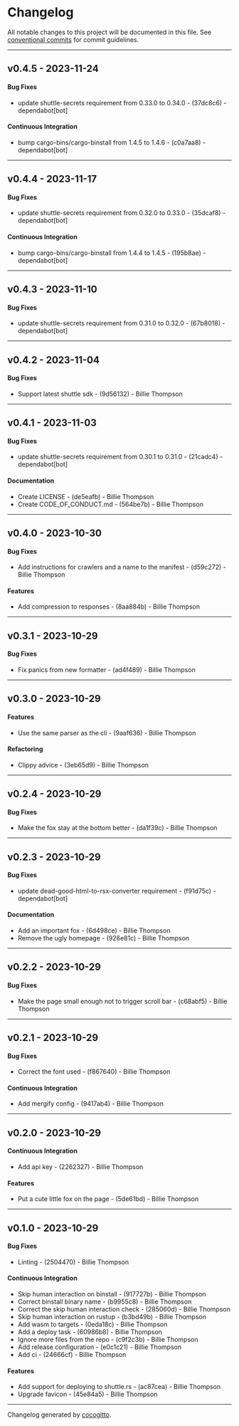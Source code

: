 # Changelog
All notable changes to this project will be documented in this file. See [conventional commits](https://www.conventionalcommits.org/) for commit guidelines.

- - -
## v0.4.5 - 2023-11-24
#### Bug Fixes
- update shuttle-secrets requirement from 0.33.0 to 0.34.0 - (37dc8c6) - dependabot[bot]
#### Continuous Integration
- bump cargo-bins/cargo-binstall from 1.4.5 to 1.4.6 - (c0a7aa8) - dependabot[bot]

- - -

## v0.4.4 - 2023-11-17
#### Bug Fixes
- update shuttle-secrets requirement from 0.32.0 to 0.33.0 - (35dcaf8) - dependabot[bot]
#### Continuous Integration
- bump cargo-bins/cargo-binstall from 1.4.4 to 1.4.5 - (195b8ae) - dependabot[bot]

- - -

## v0.4.3 - 2023-11-10
#### Bug Fixes
- update shuttle-secrets requirement from 0.31.0 to 0.32.0 - (67b8018) - dependabot[bot]

- - -

## v0.4.2 - 2023-11-04
#### Bug Fixes
- Support latest shuttle sdk - (9d56132) - Billie Thompson

- - -

## v0.4.1 - 2023-11-03
#### Bug Fixes
- update shuttle-secrets requirement from 0.30.1 to 0.31.0 - (21cadc4) - dependabot[bot]
#### Documentation
- Create LICENSE - (de5eafb) - Billie Thompson
- Create CODE_OF_CONDUCT.md - (564be7b) - Billie Thompson

- - -

## v0.4.0 - 2023-10-30
#### Bug Fixes
- Add instructions for crawlers and a name to the manifest - (d59c272) - Billie Thompson
#### Features
- Add compression to responses - (8aa884b) - Billie Thompson

- - -

## v0.3.1 - 2023-10-29
#### Bug Fixes
- Fix panics from new formatter - (ad4f489) - Billie Thompson

- - -

## v0.3.0 - 2023-10-29
#### Features
- Use the same parser as the cli - (9aaf636) - Billie Thompson
#### Refactoring
- Clippy advice - (3eb65d9) - Billie Thompson

- - -

## v0.2.4 - 2023-10-29
#### Bug Fixes
- Make the fox stay at the bottom better - (da1f39c) - Billie Thompson

- - -

## v0.2.3 - 2023-10-29
#### Bug Fixes
- update dead-good-html-to-rsx-converter requirement - (f91d75c) - dependabot[bot]
#### Documentation
- Add an important fox - (6d498ce) - Billie Thompson
- Remove the ugly homepage - (926e81c) - Billie Thompson

- - -

## v0.2.2 - 2023-10-29
#### Bug Fixes
- Make the page small enough not to trigger scroll bar - (c68abf5) - Billie Thompson

- - -

## v0.2.1 - 2023-10-29
#### Bug Fixes
- Correct the font used - (f867640) - Billie Thompson
#### Continuous Integration
- Add mergify config - (9417ab4) - Billie Thompson

- - -

## v0.2.0 - 2023-10-29
#### Continuous Integration
- Add api key - (2262327) - Billie Thompson
#### Features
- Put a cute little fox on the page - (5de61bd) - Billie Thompson

- - -

## v0.1.0 - 2023-10-29
#### Bug Fixes
- Linting - (2504470) - Billie Thompson
#### Continuous Integration
- Skip human interaction on binstall - (917727b) - Billie Thompson
- Correct binstall binary name - (b9955c8) - Billie Thompson
- Correct the skip human interaction check - (285060d) - Billie Thompson
- Skip human interaction on rustup - (b3bd49b) - Billie Thompson
- Add wasm to targets - (0eda18c) - Billie Thompson
- Add a deploy task - (60986b8) - Billie Thompson
- Ignore more files from the repo - (c9f2c3b) - Billie Thompson
- Add release configuration - (e0c1c21) - Billie Thompson
- Add ci - (24666cf) - Billie Thompson
#### Features
- Add support for deploying to shuttle.rs - (ac87cea) - Billie Thompson
- Upgrade favicon - (45e84a5) - Billie Thompson

- - -

Changelog generated by [cocogitto](https://github.com/cocogitto/cocogitto).